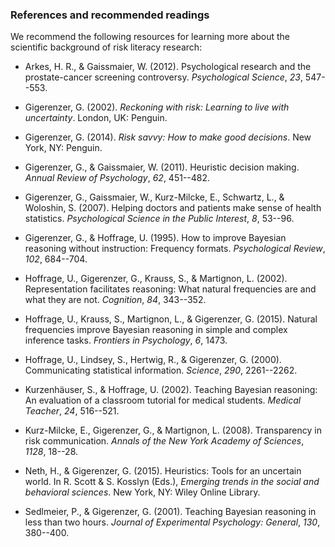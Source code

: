 
### References and recommended readings

We recommend the following resources for learning more about the scientific background of risk literacy research:

- Arkes, H. R., & Gaissmaier, W. (2012). Psychological research and the prostate-cancer screening controversy. _Psychological Science_, _23_, 547--553.

- Gigerenzer, G. (2002). _Reckoning with risk: Learning to live with uncertainty_. London, UK: Penguin.

- Gigerenzer, G. (2014). *Risk savvy: How to make good decisions*. New York, NY: Penguin.

- Gigerenzer, G., & Gaissmaier, W. (2011). Heuristic decision making. _Annual Review of Psychology_, _62_, 451--482.

- Gigerenzer, G., Gaissmaier, W., Kurz-Milcke, E., Schwartz, L., & Woloshin, S. (2007). Helping doctors and patients make sense of health statistics. *Psychological Science in the Public Interest*, *8*, 53--96.

- Gigerenzer, G., & Hoffrage, U. (1995). How to improve Bayesian reasoning without instruction: Frequency formats. *Psychological Review*, *102*, 684--704.

- Hoffrage, U., Gigerenzer, G., Krauss, S., & Martignon, L. (2002). Representation facilitates reasoning: What natural frequencies are and what they are not. *Cognition*, *84*, 343--352.

- Hoffrage, U., Krauss, S., Martignon, L., & Gigerenzer, G. (2015). Natural frequencies improve Bayesian reasoning in simple and complex inference tasks. *Frontiers in Psychology*, *6*, 1473.

- Hoffrage, U., Lindsey, S., Hertwig, R., & Gigerenzer, G. (2000). Communicating statistical information. *Science*, *290*, 2261--2262.

- Kurzenhäuser, S., & Hoffrage, U. (2002). Teaching Bayesian reasoning: An evaluation of a classroom tutorial for medical students. *Medical Teacher*, *24*, 516--521.

- Kurz-Milcke, E., Gigerenzer, G., & Martignon, L. (2008). Transparency in risk communication. *Annals of the New York Academy of Sciences*, *1128*, 18--28.

- Neth, H., & Gigerenzer, G. (2015). Heuristics: Tools for an uncertain world. In R. Scott & S. Kosslyn (Eds.), _Emerging trends in the social and behavioral sciences_. New York, NY: Wiley Online Library.

- Sedlmeier, P., & Gigerenzer, G. (2001). Teaching Bayesian reasoning in less than two hours. *Journal of Experimental Psychology: General*, *130*, 380--400.

